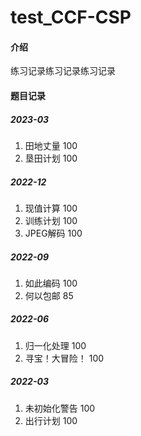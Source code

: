 # test_CCF-CSP

#### 介绍
练习记录练习记录练习记录



#### 题目记录

##### 2023-03
1. 田地丈量 100
2. 垦田计划 100

##### 2022-12
1. 现值计算 100
2. 训练计划 100
3. JPEG解码 100

##### 2022-09
1. 如此编码 100
2. 何以包邮 85

##### 2022-06
1. 归一化处理 100
2. 寻宝！大冒险！ 100

##### 2022-03
1. 未初始化警告 100
2. 出行计划 100
